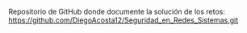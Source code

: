 Repositorio de GitHub donde documente la solución de los retos:
https://github.com/DiegoAcosta12/Seguridad_en_Redes_Sistemas.git